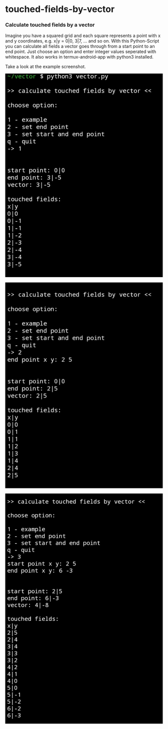 # touched-fields-by-vector
### **Calculate touched fields by a vector**
Imagine you have a squared grid and each square represents a point with x and y coordinates, e.g. x|y = 0|0, 3|7, ... and so on.
With this Python-Script you can calculate all fields a vector goes through from a start point to an end point.
Just choose an option and enter integer values seperated with whitespace.
It also works in termux-android-app with python3 installed.

Take a look at the example screenshot.

[![image](https://github.com/AlexanderFriedrich89/touched-fields-by-vector/blob/main/Screenshot_Termux_1.jpg?raw=true)](https://github.com/AlexanderFriedrich89/touched-fields-by-vector/blob/main/Screenshot_Termux_1.jpg?raw=true)

[![image](https://github.com/AlexanderFriedrich89/touched-fields-by-vector/blob/main/Screenshot_Termux_2.jpg?raw=true)](https://github.com/AlexanderFriedrich89/touched-fields-by-vector/blob/main/Screenshot_Termux_2.jpg?raw=true)

[![image](https://github.com/AlexanderFriedrich89/touched-fields-by-vector/blob/main/Screenshot_Termux_3.jpg?raw=true)](https://github.com/AlexanderFriedrich89/touched-fields-by-vector/blob/main/Screenshot_Termux_3.jpg?raw=true)
